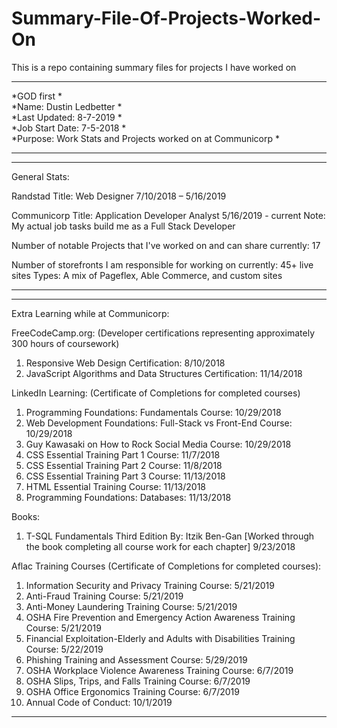# Summary-File-Of-Projects-Worked-On
This is a repo containing summary files for projects I have worked on

*************************************************************************************
*GOD first                                                                          *<br>
*Name: Dustin Ledbetter                                                             *<br>
*Last Updated:   8-7-2019                                                           *<br>
*Job Start Date: 7-5-2018                                                           *<br>
*Purpose: Work Stats and Projects worked on at Communicorp                          *<br>
*************************************************************************************

*************************************************************************************
General Stats:

   Randstad Title: Web Designer 7/10/2018 – 5/16/2019 

   Communicorp Title: Application Developer Analyst 5/16/2019 - current
      Note: My actual job tasks build me as a Full Stack Developer

   Number of notable Projects that I've worked on and can share currently: 17

   Number of storefronts I am responsible for working on currently: 45+ live sites
   Types: A mix of Pageflex, Able Commerce, and custom sites
 *************************************************************************************



*************************************************************************************
Extra Learning while at Communicorp:
   
FreeCodeCamp.org: (Developer certifications representing approximately 300 hours of coursework)
1. Responsive Web Design Certification: 8/10/2018
2. JavaScript Algorithms and Data Structures Certification: 11/14/2018

LinkedIn Learning: (Certificate of Completions for completed courses)
1. Programming Foundations: Fundamentals Course: 10/29/2018
2. Web Development Foundations: Full-Stack vs Front-End Course: 10/29/2018
3. Guy Kawasaki on How to Rock Social Media Course: 10/29/2018
4. CSS Essential Training Part 1 Course: 11/7/2018
5. CSS Essential Training Part 2 Course: 11/8/2018
6. CSS Essential Training Part 3 Course: 11/13/2018
7. HTML Essential Training Course: 11/13/2018
8. Programming Foundations: Databases: 11/13/2018

Books:
1.	T-SQL Fundamentals Third Edition By: Itzik Ben-Gan [Worked through the book completing all course work for each chapter] 9/23/2018
   
Aflac Training Courses (Certificate of Completions for completed courses): 
1.	Information Security and Privacy Training Course: 5/21/2019
2.	Anti-Fraud Training Course: 5/21/2019
3.	Anti-Money Laundering Training Course: 5/21/2019
4.	OSHA Fire Prevention and Emergency Action Awareness Training Course: 5/21/2019
5.	Financial Exploitation-Elderly and Adults with Disabilities Training Course: 5/22/2019
6.	Phishing Training and Assessment Course: 5/29/2019
7.	OSHA Workplace Violence Awareness Training Course: 6/7/2019
8.	OSHA Slips, Trips, and Falls Training Course: 6/7/2019
9.	OSHA Office Ergonomics Training Course: 6/7/2019
10. Annual Code of Conduct: 10/1/2019
*************************************************************************************
